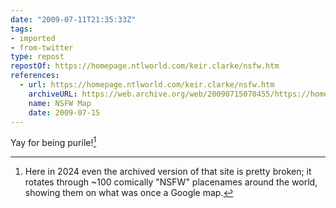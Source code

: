 ```yaml
---
date: "2009-07-11T21:35:33Z"
tags:
- imported
- from-twitter
type: repost
repostOf: https://homepage.ntlworld.com/keir.clarke/nsfw.htm
references:
  - url: https://homepage.ntlworld.com/keir.clarke/nsfw.htm
    archiveURL: https://web.archive.org/web/20090715070455/https://homepage.ntlworld.com/keir.clarke/nsfw.htm
    name: NSFW Map
    date: 2009-07-15
---
```

Yay for being purile![^1]

[^1]: Here in 2024 even the archived version of that site is pretty broken; it rotates through ~100 comically "NSFW" placenames around the world, showing them on what was once a Google map.
